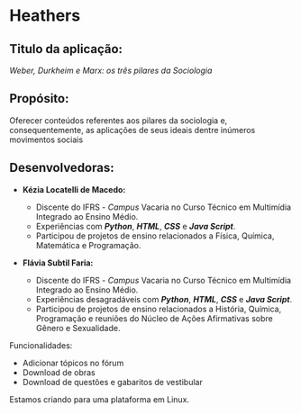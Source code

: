 # Heathers

## Titulo da aplicação:

*Weber, Durkheim e Marx: os três pilares da Sociologia*

## Propósito:

Oferecer conteúdos referentes aos pilares da sociologia e, consequentemente, as aplicações de seus ideais dentre inúmeros movimentos sociais

## Desenvolvedoras:

* **Kézia Locatelli de Macedo:**

     - Discente do IFRS - *Campus* Vacaria no Curso Técnico em Multimídia Integrado ao Ensino Médio.
     - Experiências com **_Python_**, **_HTML_**, **_CSS_** e **_Java Script_**.
     - Participou de projetos de ensino relacionados a Física, Química, Matemática e Programação.     
     
* **Flávia Subtil Faria:**

     - Discente do IFRS - *Campus* Vacaria no Curso Técnico em Multimídia Integrado ao Ensino Médio.
     - Experiências desagradáveis com **_Python_**, **_HTML_**, **_CSS_** e **_Java Script_**.
     - Participou de projetos de ensino relacionados a História, Química, Programação e reuniões do Núcleo de Ações Afirmativas sobre Gênero e Sexualidade.
  
  
Funcionalidades: 

- Adicionar tópicos no fórum
- Download de obras
- Download de questões e gabaritos de vestibular


Estamos criando para uma plataforma em Linux.  
